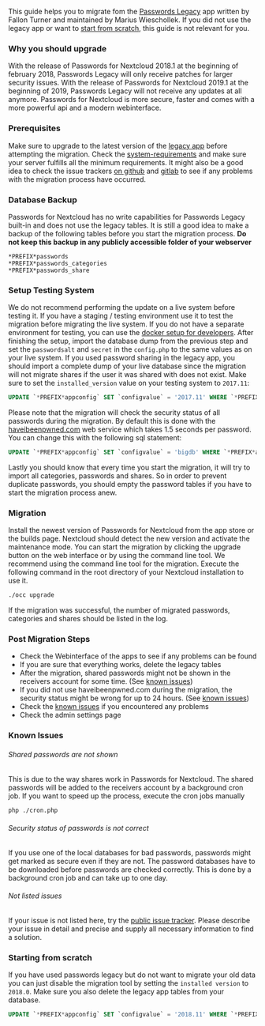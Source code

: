 This guide helps you to migrate fom the [Passwords Legacy](https://github.com/marius-wieschollek/passwords-legacy) app written by Fallon Turner and maintained by Marius Wieschollek.
If you did not use the legacy app or want to [start from scratch](#starting-from-scratch), this guide is not relevant for you.


### Why you should upgrade
With the release of Passwords for Nextcloud 2018.1 at the beginning of february 2018, Passwords Legacy will only receive patches for larger security issues.
With the release of Passwords for Nextcloud 2019.1 at the beginning of 2019, Passwords Legacy will not receive any updates at all anymore.
Passwords for Nextcloud is more secure, faster and comes with a more powerful api and a modern webinterface.

### Prerequisites
Make sure to upgrade to the latest version of the [legacy app](https://github.com/marius-wieschollek/passwords-legacy) before attempting the migration.
Check the [system-requirements](System-Requirements.md) and make sure your server fulfills all the minimum requirements.
It might also be a good idea to check the issue trackers [on github](https://github.com/marius-wieschollek/passwords/issues) and [gitlab](https://git.mdns.eu/nextcloud/passwords/issues) to see if any problems with the migration process have occurred.


### Database Backup
Passwords for Nextcloud has no write capabilities for Passwords Legacy built-in and does not use the legacy tables.
It is still a good idea to make a backup of the following tables before you start the migration process.
**Do not keep this backup in any publicly accessible folder of your webserver**

```
*PREFIX*passwords
*PREFIX*passwords_categories
*PREFIX*passwords_share
```


### Setup Testing System
We do not recommend performing the update on a live system before testing it.
If you have a staging / testing environment use it to test the migration before migrating the live system.
If you do not have a separate environment for testing, you can use the [docker setup for developers](https://git.mdns.eu/nextcloud/passwords/blob/master/CONTRIBUTING.md).
After finishing the setup, import the database dump from the previous step and set the `passwordsalt` and `secret` in the `config.php` to the same values as on your live system.
If you used password sharing in the legacy app, you should import a complete dump of your live database since the migration will not migrate shares if the user it was shared with does not exist.
Make sure to set the `installed_version` value on your testing system to `2017.11`:
```sql
UPDATE `*PREFIX*appconfig` SET `configvalue` = '2017.11' WHERE `*PREFIX*appconfig`.`appid` = 'passwords' AND `*PREFIX*appconfig`.`configkey` = 'installed_version'; 
```
Please note that the migration will check the security status of all passwords during the migration.
By default this is done with the [haveibeenpwned.com](https://haveibeenpwned.com/) web service which takes 1.5 seconds per password.
You can change this with the following sql statement:
```sql
UPDATE `*PREFIX*appconfig` SET `configvalue` = 'bigdb' WHERE `*PREFIX*appconfig`.`appid` = 'passwords' AND `*PREFIX*appconfig`.`configkey` = 'service/security'; 
```
Lastly you should know that every time you start the migration, it will try to import all categories, passwords and shares.
So in order to prevent duplicate passwords, you should empty the password tables if you have to start the migration process anew.


### Migration
Install the newest version of Passwords for Nextcloud from the app store or the builds page.
Nextcloud should detect the new version and activate the maintenance mode.
You can start the migration by clicking the upgrade button on the web interface or by using the command line tool.
We recommend using the command line tool for the migration.
Execute the following command in the root directory of your Nextcloud installation to use it.
```bash
./occ upgrade
```
If the migration was successful, the number of migrated passwords, categories and shares should be listed in the log.


### Post Migration Steps
- Check the Webinterface of the apps to see if any problems can be found
- If you are sure that everything works, delete the legacy tables
- After the migration, shared passwords might not be shown in the receivers account for some time. (See [known issues](#known-issues))
- If you did not use haveibeenpwned.com during the migration, the security status might be wrong for up to 24 hours. (See [known issues](#known-issues))
- Check the [known issues](#known-issues) if you encountered any problems
- Check the admin settings page


### Known Issues
###### Shared passwords are not shown
This is due to the way shares work in Passwords for Nextcloud.
The shared passwords will be added to the receivers account by a background cron job.
If you want to speed up the process, execute the cron jobs manually
```bash
php ./cron.php
```

###### Security status of passwords is not correct
If you use one of the local databases for bad passwords, passwords might get marked as secure even if they are not.
The password databases have to be downloaded before passwords are checked correctly.
This is done by a background cron job and can take up to one day.

###### Not listed issues
If your issue is not listed here, try the [public issue tracker](https://github.com/marius-wieschollek/passwords/issues).
Please describe your issue in detail and precise and supply all necessary information to find a solution.


### Starting from scratch
If you have used passwords legacy but do not want to migrate your old data you can just disable the migration tool by setting the `installed version` to `2018.0`.
Make sure you also delete the legacy app tables from your database.
```sql
UPDATE `*PREFIX*appconfig` SET `configvalue` = '2018.11' WHERE `*PREFIX*appconfig`.`appid` = 'passwords' AND `*PREFIX*appconfig`.`configkey` = 'installed_version'; 
```